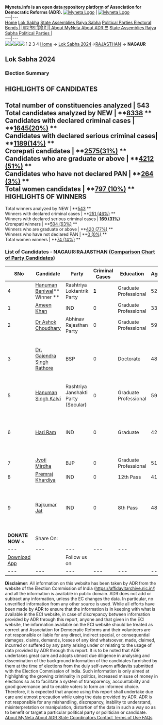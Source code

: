 **Myneta.info is an open data repository platform of Association for Democratic Reforms (ADR).**
[![Myneta Logo](https://www.myneta.info/lib/img/myneta-logo.png)](https://www.myneta.info/) | [![Myneta Logo](https://www.myneta.info/lib/img/adr-logo.png)](https://adrindia.org)  
---|---  
[Home](https://www.myneta.info/) [Lok Sabha](https://www.myneta.info/#ls "Lok Sabha") [ State Assemblies ](https://www.myneta.info/#sa "State Assemblies") [Rajya Sabha](https://www.myneta.info/#rs "Rajya Sabha") [Political Parties ](https://www.myneta.info/party "Political Parties") [ Electoral Bonds ](https://www.myneta.info/electoral_bonds "Electoral Bonds") [ || माय नेता हिंदी में || ](https://translate.google.co.in/translate?prev=hp&hl=en&js=y&u=www.myneta.info&sl=en&tl=hi&history_state0=) [ About MyNeta ](https://adrindia.org/content/about-myneta) [ About ADR ](https://adrindia.org/about-adr/who-we-are) [☰](javascript:void\(0\))
[ State Assemblies ](https://www.myneta.info/#sa "State Assemblies") [ Rajya Sabha ](https://www.myneta.info/#rs "Rajya Sabha") [ Political Parties ](https://www.myneta.info/party "Political Parties")
|   
---|---  
![](https://www.myneta.info/lib/img/banner/banner-1.png)![](https://www.myneta.info/lib/img/banner/banner-2.png)![](https://www.myneta.info/lib/img/banner/banner-3.png)![](https://www.myneta.info/lib/img/banner/banner-4.png)
1  2  3  4 
[Home](https://www.myneta.info/) → [Lok Sabha 2024](https://www.myneta.info/LokSabha2024/)→[RAJASTHAN](https://www.myneta.info/LokSabha2024/index.php?action=show_constituencies&state_id=29) → **NAGAUR**
### 
## Lok Sabha 2024
###  Election Summary 
HIGHLIGHTS OF CANDIDATES  
---  
Total number of constituencies analyzed |  543   
Total candidates analyzed by NEW | **[8338](https://www.myneta.info/LokSabha2024/index.php?action=summary&subAction=candidates_analyzed&sort=candidate#summary) **  
Candidates with declared criminal cases | **[1645(20%)](https://www.myneta.info/LokSabha2024/index.php?action=summary&subAction=crime&sort=candidate#summary) **  
Candidates with declared serious criminal cases| **[1189(14%)](https://www.myneta.info/LokSabha2024/index.php?action=summary&subAction=serious_crime&sort=candidate#summary) **  
Crorepati candidates | **[2575(31%)](https://www.myneta.info/LokSabha2024/index.php?action=summary&subAction=crorepati&sort=candidate#summary) **  
Candidates who are graduate or above | **[4212 (51%)](https://www.myneta.info/LokSabha2024/index.php?action=summary&subAction=education&sort=candidate#summary) **  
Candidates who have not declared PAN | **[264 (3%)](https://www.myneta.info/LokSabha2024/index.php?action=summary&subAction=without_pan&sort=candidate#summary) **  
Total women candidates | **[797 (10%)](https://www.myneta.info/LokSabha2024/index.php?action=summary&subAction=women_candidate&sort=candidate#summary) **  
HIGHLIGHTS OF WINNERS  
---  
Total winners analyzed by NEW | **[543](https://www.myneta.info/LokSabha2024/index.php?action=summary&subAction=winner_analyzed&sort=candidate#summary) **  
Winners with declared criminal cases | **[251 (46%)](https://www.myneta.info/LokSabha2024/index.php?action=summary&subAction=winner_crime&sort=candidate#summary) **  
Winners with declared serious criminal cases | **[169 (31%)](https://www.myneta.info/LokSabha2024/index.php?action=summary&subAction=winner_serious_crime&sort=candidate#summary)**  
Crorepati winners | **[504 (93%)](https://www.myneta.info/LokSabha2024/index.php?action=summary&subAction=winner_crorepati&sort=candidate#summary) **  
Winners who are graduate or above | **[420 (77%)](https://www.myneta.info/LokSabha2024/index.php?action=summary&subAction=winner_education&sort=candidate#summary) **  
Winners who have not declared PAN | **[0 (0%)](https://www.myneta.info/LokSabha2024/index.php?action=summary&subAction=winner_without_pan&sort=candidate#summary) **  
Total women winners | **[74 (14%)](https://www.myneta.info/LokSabha2024/index.php?action=summary&subAction=winner_women&sort=candidate#summary) **  
### List of Candidates - NAGAUR:RAJASTHAN ([Comparison Chart of Party Candidates](https://www.myneta.info/LokSabha2024/comparisonchart.php?constituency_id=364))
SNo | Candidate| Party| Criminal Cases| Education| Age| Total Assets| Liabilities  
---|---|---|---|---|---|---|---  
4  | [Hanuman Beniwal](https://www.myneta.info/LokSabha2024/candidate.php?candidate_id=454)** Winner ** | Rashtriya Loktantrik Party | **1** | Graduate Professional| 52 | Rs 81,10,760 ~ 81 Lacs+ | Rs 0 ~   
1  | [Ameen Khan](https://www.myneta.info/LokSabha2024/candidate.php?candidate_id=453) | IND | 0 | Graduate Professional| 33 | Rs 4,55,000 ~ 4 Lacs+ | Rs 0 ~   
2  | [Dr Ashok Choudhary](https://www.myneta.info/LokSabha2024/candidate.php?candidate_id=460) | Abhinav Rajasthan Party | 0 | Graduate Professional| 59 | Rs 98,33,500 ~ 98 Lacs+ | Rs 89,00,000 ~ 89 Lacs+  
3  | [Dr. Gajendra Singh Rathore](https://www.myneta.info/LokSabha2024/candidate.php?candidate_id=458) | BSP | 0 | Doctorate| 48 | ![](https://myneta.info/image_v2.php?myneta_folder=LokSabha2024&candidate_id=458&col=ta) | ![](https://myneta.info/image_v2.php?myneta_folder=LokSabha2024&candidate_id=458&col=lia)  
5  | [Hanuman Singh Kalvi](https://www.myneta.info/LokSabha2024/candidate.php?candidate_id=456) | Rashtriya Janshakti Party (Secular) | 0 | Graduate Professional| 59 | Rs 40,75,522 ~ 40 Lacs+ | Rs 0 ~   
6  | [Hari Ram](https://www.myneta.info/LokSabha2024/candidate.php?candidate_id=455) | IND | 0 | Graduate| 42 | ![](https://myneta.info/image_v2.php?myneta_folder=LokSabha2024&candidate_id=455&col=ta) | ![](https://myneta.info/image_v2.php?myneta_folder=LokSabha2024&candidate_id=455&col=lia)  
7  | [Jyoti Mirdha](https://www.myneta.info/LokSabha2024/candidate.php?candidate_id=461) | BJP | 0 | Graduate Professional| 51 | Rs 1,02,61,88,900 ~ 102 Crore+ | Rs 36,44,46,359 ~ 36 Crore+  
8  | [Premraj Khardiya](https://www.myneta.info/LokSabha2024/candidate.php?candidate_id=457) | IND | 0 | 12th Pass| 41 | Rs 35,80,000 ~ 35 Lacs+ | Rs 0 ~   
9  | [Rajkumar Jat](https://www.myneta.info/LokSabha2024/candidate.php?candidate_id=452) | IND | 0 | 8th Pass| 48 | ![](https://myneta.info/image_v2.php?myneta_folder=LokSabha2024&candidate_id=452&col=ta) | ![](https://myneta.info/image_v2.php?myneta_folder=LokSabha2024&candidate_id=452&col=lia)  
|  **DONATE NOW** × |  Share On:  | [](https://api.whatsapp.com/send?text=https%3A%2F%2Fmyneta.info%2Fpunjab2022%2Findex.php%3Faction%3Dshow_constituencies%26state_id%3D19) | [](https://www.facebook.com/sharer/sharer.php?u=https%3A%2F%2Fmyneta.info%2Fpunjab2022%2Findex.php%3Faction%3Dshow_constituencies%26state_id%3D19) | [](https://twitter.com/share?url=https%3A%2F%2Fmyneta.info%2Fpunjab2022%2Findex.php%3Faction%3Dshow_constituencies%26state_id%3D19)  
---|---|---|---|---  
| [ Download App ](https://play.google.com/store/apps/details?id=com.webrosoft.myneta1&pcampaignid=pcampaignidMKT-Other-global-all-co-prtnr-py-PartBadge-Mar2515-1) | [](https://play.google.com/store/apps/details?id=com.webrosoft.myneta1&pcampaignid=pcampaignidMKT-Other-global-all-co-prtnr-py-PartBadge-Mar2515-1) |  Follow us on  | [](https://www.facebook.com/adrindia.org/) | [](https://twitter.com/adrspeaks) | [](https://groups.google.com/g/national-election-watch?hl=en&pli=1) | [](https://www.instagram.com/adrspeaks/) | [](https://www.youtube.com/user/adrspeaks) | [](https://sharechat.com/profile/adrspeaks)  
---|---|---|---|---|---|---|---|---  
**Disclaimer:** All information on this website has been taken by ADR from the website of the Election Commission of India (https://affidavitarchive.nic.in/) and all the information is available in public domain. ADR does not add or subtract any information, unless the EC changes the data. In particular, no unverified information from any other source is used. While all efforts have been made by ADR to ensure that the information is in keeping with what is available in the ECI website, in case of discrepancy between information provided by ADR through this report, anyone and that given in the ECI website, the information available on the ECI website should be treated as correct and Association for Democratic Reforms and their volunteers are not responsible or liable for any direct, indirect special, or consequential damages, claims, demands, losses of any kind whatsoever, made, claimed, incurred or suffered by any party arising under or relating to the usage of data provided by ADR through this report. It is to be noted that ADR undertakes great care and adopts utmost due diligence in analysing and dissemination of the background information of the candidates furnished by them at the time of elections from the duly self-sworn affidavits submitted with the Election Commission of India. Such information is only aimed at highlighting the growing criminality in politics, increased misuse of money in elections so as to facilitate a system of transparency, accountability and good governance and to enable voters to form an informed choice. Therefore, it is expected that anyone using this report shall undertake due care and utmost precaution while using the data provided by ADR. ADR is not responsible for any mishandling, discrepancy, inability to understand, misinterpretation or manipulation, distortion of the data in such a way so as to benefit or target a particular political party or politician or candidate. 
[ About MyNeta ](https://adrindia.org/content/about-myneta) [ About ADR ](https://adrindia.org/about-adr/who-we-are) [ State Coordinators ](https://adrindia.org/about-adr/state-coordinators) [ Contact ](https://adrindia.org/contact-us) [ Terms of Use ](https://adrindia.org/content/adr-terms-use) [ FAQs ](https://adrindia.org/content/faqs)
